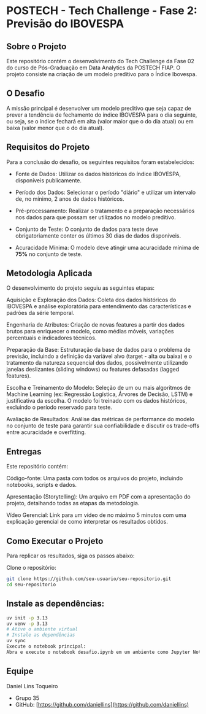 # POSTECH - Tech Challenge - Fase 2: Previsão do IBOVESPA
## Sobre o Projeto
Este repositório contém o desenvolvimento do Tech Challenge da Fase 02 do curso de Pós-Graduação em Data Analytics da POSTECH FIAP. O projeto consiste na criação de um modelo preditivo para o Índice Ibovespa. 


## O Desafio
A missão principal é desenvolver um modelo preditivo que seja capaz de prever a tendência de fechamento do índice IBOVESPA para o dia seguinte, ou seja, se o índice fechará em alta (valor maior que o do dia atual) ou em baixa (valor menor que o do dia atual). 
 

## Requisitos do Projeto
Para a conclusão do desafio, os seguintes requisitos foram estabelecidos:

- Fonte de Dados: Utilizar os dados históricos do índice IBOVESPA, disponíveis publicamente. 

- Período dos Dados: Selecionar o período "diário" e utilizar um intervalo de, no mínimo, 2 anos de dados históricos. 

- Pré-processamento: Realizar o tratamento e a preparação necessários nos dados para que possam ser utilizados no modelo preditivo. 

- Conjunto de Teste: O conjunto de dados para teste deve obrigatoriamente conter os últimos 30 dias de dados disponíveis. 

- Acuracidade Mínima: O modelo deve atingir uma acuracidade mínima de **75%** no conjunto de teste. 

## Metodologia Aplicada
O desenvolvimento do projeto seguiu as seguintes etapas:

Aquisição e Exploração dos Dados: Coleta dos dados históricos do IBOVESPA e análise exploratória para entendimento das características e padrões da série temporal. 

Engenharia de Atributos: Criação de novas features a partir dos dados brutos para enriquecer o modelo, como médias móveis, variações percentuais e indicadores técnicos. 

Preparação da Base: Estruturação da base de dados para o problema de previsão, incluindo a definição da variável alvo (target - alta ou baixa) e o tratamento da natureza sequencial dos dados, possivelmente utilizando janelas deslizantes (sliding windows) ou features defasadas (lagged features). 

Escolha e Treinamento do Modelo: Seleção de um ou mais algoritmos de Machine Learning (ex: Regressão Logística, Árvores de Decisão, LSTM) e justificativa da escolha.  O modelo foi treinado com os dados históricos, excluindo o período reservado para teste.

Avaliação de Resultados: Análise das métricas de performance do modelo no conjunto de teste para garantir sua confiabilidade e discutir os trade-offs entre acuracidade e overfitting. 

## Entregas
Este repositório contém:

Código-fonte: Uma pasta com todos os arquivos do projeto, incluindo notebooks, scripts e dados. 

Apresentação (Storytelling): Um arquivo em PDF com a apresentação do projeto, detalhando todas as etapas da metodologia. 

Vídeo Gerencial: Link para um vídeo de no máximo 5 minutos com uma explicação gerencial de como interpretar os resultados obtidos. 

## Como Executar o Projeto
Para replicar os resultados, siga os passos abaixo:

Clone o repositório:

``` Bash
git clone https://github.com/seu-usuario/seu-repositorio.git
cd seu-repositorio 
```

## Instale as dependências:

``` Bash
uv init -p 3.13
uv venv -p 3.13
# Ative o ambiente virtual
# Instale as dependências
uv sync 
Execute o notebook principal:
Abra e execute o notebook desafio.ipynb em um ambiente como Jupyter Notebook ou Google Colab para ver todo o processo de análise e modelagem.
```

## Equipe
Daniel Lins Toqueiro
- Grupo 35
- GitHub: [https://github.com/daniellins](https://github.com/daniellins)